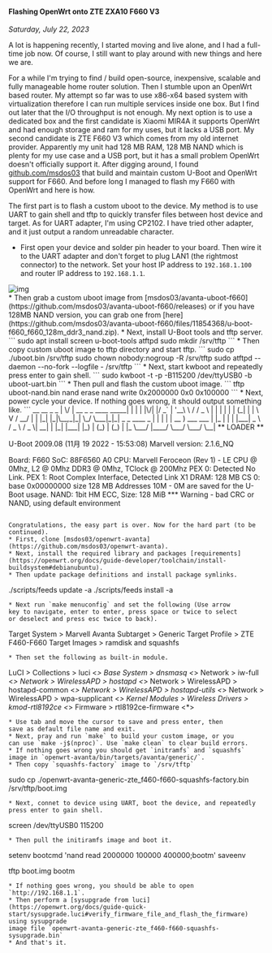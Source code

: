 #### Flashing OpenWrt onto ZTE ZXA10 F660 V3
_Saturday, July 22, 2023_

A lot is happening recently, I started moving and live alone, and I had 
a full-time job now. Of course, I still want to play around with new 
things and here we are.

For a while I'm trying to find / build open-source, inexpensive, scalable 
and fully manageable home router solution. Then I stumble upon an OpenWrt 
based router. My attempt so far was to use x86-x64 based system with 
virtualization therefore I can run multiple services inside one box. 
But I find out later that the I/O throughput is not enough. My next 
option is to use a dedicated box and the first candidate is Xiaomi MIR4A 
it supports OpenWrt and had enough storage and ram for my uses, but it 
lacks a USB port. My second candidate is ZTE F660 V3 which comes from my 
old internet provider. Apparently my unit had 128 MB RAM, 128 MB NAND 
which is plenty for my use case and a USB port, but it has a small 
problem OpenWrt doesn't officially support it. After digging around, 
I found [github.com/msdos03](https://github.com/msdos03) that build 
and maintain custom U-Boot and OpenWrt support for F660. And before 
long I managed to flash my F660 with OpenWrt and here is how.

The first part is to flash a custom uboot to the device. My method is 
to use UART to gain shell and tftp to quickly transfer files between 
host device and target. As for UART adapter, I'm using CP2102. I have 
tried other adapter, and it just output a random unreadable character.
* First open your device and solder pin header to your board. Then wire 
it to the UART adapter and don't forget to plug LAN1 (the rightmost 
connector) to the network. Set your host IP address to `192.168.1.100` 
and router IP address to `192.168.1.1`.
<div class="row">
	<div class="col-sm-3"></div>
	<div class="col-sm-6">
		<div class="img-thumbnail">
			<img class="img-fluid" loading="lazy" src="https://catzy007.github.io/things/f660v3/serial.jpg" alt="img">
		</div>
	</div>
	<div class="col-sm-3"></div>
</div>
* Then grab a custom uboot image from [msdos03/avanta-uboot-f660](https://github.com/msdos03/avanta-uboot-f660/releases) or if you have 128MB NAND version, you can grab one from [here](https://github.com/msdos03/avanta-uboot-f660/files/11854368/u-boot-f660_f660_128m_ddr3_nand.zip).
* Next, install U-Boot tools and tftp server.
```
sudo apt install screen u-boot-tools atftpd
sudo mkdir /srv/tftp
```
* Then copy custom uboot image to tftp directory and start tftp.
```
sudo cp ./uboot.bin /srv/tftp
sudo chown nobody:nogroup -R /srv/tftp
sudo atftpd --daemon --no-fork --logfile - /srv/tftp
```
* Next, start kwboot and repeatedly press enter to gain shell.
```
sudo kwboot -t -p -B115200 /dev/ttyUSB0 -b uboot-uart.bin
```
* Then pull and flash the custom uboot image.
```
tftp uboot-nand.bin
nand erase
nand write 0x2000000 0x0 0x100000
```
* Next, power cycle your device. If nothing goes wrong, it should output 
something like.
```
 __   __                      _ _
|  \/  | __ _ _ ____   _____| | |
| |\/| |/ _` | '__\ \ / / _ \ | |
| |  | | (_| | |   \ V /  __/ | |
|_|  |_|\__,_|_|    \_/ \___|_|_|
         _   _     ____              _
        | | | |   | __ )  ___   ___ | |_ 
        | | | |___|  _ \ / _ \ / _ \| __| 
        | |_| |___| |_) | (_) | (_) | |_ 
         \___/    |____/ \___/ \___/ \__| 
 ** LOADER **


U-Boot 2009.08 (11月 19 2022 - 15:53:08) Marvell version: 2.1.6_NQ

Board: F660
SoC:   88F6560 A0
CPU:   Marvell Feroceon (Rev 1) - LE
       CPU @ 0Mhz, L2 @ 0Mhz
       DDR3 @ 0Mhz, TClock @ 200Mhz
PEX 0: Detected No Link.
PEX 1: Root Complex Interface, Detected Link X1
DRAM:  128 MB
       CS 0: base 0x00000000 size 128 MB
       Addresses 10M - 0M are saved for the U-Boot usage.
NAND:  1bit HM ECC, Size: 128 MiB
*** Warning - bad CRC or NAND, using default environment
```

Congratulations, the easy part is over. Now for the hard part (to be continued).
* First, clone [msdos03/openwrt-avanta](https://github.com/msdos03/openwrt-avanta).
* Next, install the required library and packages [requirements](https://openwrt.org/docs/guide-developer/toolchain/install-buildsystem#debianubuntu).
* Then update package definitions and install package symlinks.
```
./scripts/feeds update -a
./scripts/feeds install -a
```
* Next run `make menuconfig` and set the following (Use arrow 
key to navigate, enter to enter, press space or twice to select 
or deselect and press esc twice to back).
```
Target System > Marvell Avanta
Subtarget > Generic
Target Profile > ZTE F460-F660
Target Images > ramdisk and squashfs
```
* Then set the following as built-in module.
```    
LuCI > Collections > luci <*>
Base System > dnsmasq <*>
Network > iw-full <*>
Network > WirelessAPD > hostapd <*>
Network > WirelessAPD > hostapd-common <*>
Network > WirelessAPD > hostapd-utils <*>
Network > WirelessAPD > wpa-supplicant <*>
Kernel Modules > Wireless Drivers > kmod-rtl8192ce <*>
Firmware > rtl8192ce-firmware <*>
```
* Use tab and move the cursor to save and press enter, then 
save as default file name and exit.
* Next, pray and run `make` to build your custom image, or you 
can use `make -j$(nproc)`. Use `make clean` to clear build errors.
* If nothing goes wrong you should get `initramfs` and `squashfs` 
image in `openwrt-avanta/bin/targets/avanta/generic/`.
* Then copy `squashfs-factory` image to `/srv/tftp`
```
sudo cp ./openwrt-avanta-generic-zte_f460-f660-squashfs-factory.bin /srv/tftp/boot.img
```
* Next, connet to device using UART, boot the device, and repeatedly 
press enter to gain shell.
```
screen /dev/ttyUSB0 115200
```
* Then pull the initiramfs image and boot it.
```
setenv bootcmd 'nand read 2000000 100000 400000;bootm'
saveenv

tftp boot.img
bootm
```
* If nothing goes wrong, you should be able to open `http://192.168.1.1`.
* Then perform a [sysupgrade from luci](https://openwrt.org/docs/guide-quick-start/sysupgrade.luci#verify_firmware_file_and_flash_the_firmware) using sysupgrade 
image file `openwrt-avanta-generic-zte_f460-f660-squashfs-sysupgrade.bin`
* And that's it.
